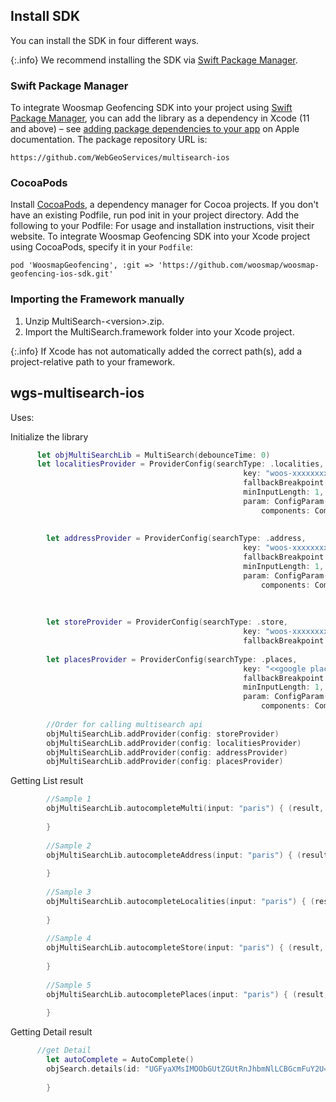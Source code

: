 ## Install SDK

You can install the SDK in four different ways.

{:.info}
We recommend installing the SDK via [Swift Package Manager](https://swift.org/package-manager/).

### Swift Package Manager

To integrate Woosmap Geofencing SDK into your project using [Swift Package Manager](https://swift.org/package-manager/),
you can add the library as a dependency in Xcode (11 and above) –
see [adding package dependencies to your app](https://developer.apple.com/documentation/xcode/adding_package_dependencies_to_your_app)
on Apple documentation. The package repository URL is:

```
https://github.com/WebGeoServices/multisearch-ios
```

### CocoaPods

Install [CocoaPods](https://cocoapods.org), a dependency manager for Cocoa projects. If you don't have an existing Podfile, run pod init in your project directory. Add the following to your Podfile:
 For usage and installation instructions, visit their website. To integrate Woosmap Geofencing SDK into your Xcode project using CocoaPods, specify it in your `Podfile`:

```
pod 'WoosmapGeofencing', :git => 'https://github.com/woosmap/woosmap-geofencing-ios-sdk.git'
```

### Importing the Framework manually

1. Unzip MultiSearch-\<version\>.zip.
2. Import the MultiSearch.framework folder into your Xcode project.

{:.info}
If Xcode has not automatically added the correct path(s), add a project-relative path to your framework.


## wgs-multisearch-ios

Uses:

Initialize the library
``` swift
      let objMultiSearchLib = MultiSearch(debounceTime: 0)
      let localitiesProvider = ProviderConfig(searchType: .localities,
                                                    key: "woos-xxxxxxxx-xxxx-xxxx-xxxx-xxxxxxxx",
                                                    fallbackBreakpoint: 0.7,
                                                    minInputLength: 1,
                                                    param: ConfigParam(
                                                        components: Components(country: ["FR"]),
                                                                            types: ["locality","country", "postal_code"]))
        
        let addressProvider = ProviderConfig(searchType: .address,
                                                    key: "woos-xxxxxxxx-xxxx-xxxx-xxxx-xxxxxxxx",
                                                    fallbackBreakpoint: 0.8,
                                                    minInputLength: 1,
                                                    param: ConfigParam(
                                                        components: Components(country: ["FR"],
                                                                                    language: "fr")))
        
        
        let storeProvider = ProviderConfig(searchType: .store,
                                                    key: "woos-xxxxxxxx-xxxx-xxxx-xxxx-xxxxxxxx",
                                                    fallbackBreakpoint: 0)
        
        let placesProvider = ProviderConfig(searchType: .places,
                                                    key: "<<google places key>>",
                                                    fallbackBreakpoint: 0.7,
                                                    minInputLength: 1,
                                                    param: ConfigParam(
                                                        components: Components(country: ["FR"])))
                                        
        //Order for calling multisearch api
        objMultiSearchLib.addProvider(config: storeProvider)
        objMultiSearchLib.addProvider(config: localitiesProvider)
        objMultiSearchLib.addProvider(config: addressProvider)
        objMultiSearchLib.addProvider(config: placesProvider)
```

Getting List result
``` swift
        //Sample 1
        objMultiSearchLib.autocompleteMulti(input: "paris") { (result, error) in
            
        }
        
        //Sample 2
        objMultiSearchLib.autocompleteAddress(input: "paris") { (result, error) in
        
        }
        
        //Sample 3
        objMultiSearchLib.autocompleteLocalities(input: "paris") { (result, error) in
        
        }
        
        //Sample 4
        objMultiSearchLib.autocompleteStore(input: "paris") { (result, error) in
        
        }
        
        //Sample 5
        objMultiSearchLib.autocompletePlaces(input: "paris") { (result, error) in
        
        }
```

Getting Detail result
``` swift
      //get Detail
        let autoComplete = AutoComplete()
        objSearch.details(id: "UGFyaXMsIMOObGUtZGUtRnJhbmNlLCBGcmFuY2U=", provider: .store) { (locationinfo, error) in
            
        }
```

